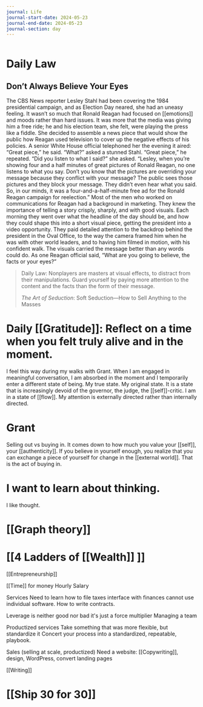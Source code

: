 ```yaml
---
journal: Life
journal-start-date: 2024-05-23
journal-end-date: 2024-05-23
journal-section: day
---
```


```calendar-nav
```

# Daily Law
## Don’t Always Believe Your Eyes

The CBS News reporter Lesley Stahl had been covering the 1984 presidential campaign, and as Election Day neared, she had an uneasy feeling. It wasn’t so much that Ronald Reagan had focused on [[emotions]] and moods rather than hard issues. It was more that the media was giving him a free ride; he and his election team, she felt, were playing the press like a fiddle. She decided to assemble a news piece that would show the public how Reagan used television to cover up the negative effects of his policies. A senior White House official telephoned her the evening it aired: “Great piece,” he said. “What?” asked a stunned Stahl. “Great piece,” he repeated. “Did you listen to what I said?” she asked. “Lesley, when you’re showing four and a half minutes of great pictures of Ronald Reagan, no one listens to what you say. Don’t you know that the pictures are overriding your message because they conflict with your message? The public sees those pictures and they block your message. They didn’t even hear what you said. So, in our minds, it was a four-and-a-half-minute free ad for the Ronald Reagan campaign for reelection.” Most of the men who worked on communications for Reagan had a background in marketing. They knew the importance of telling a story crisply, sharply, and with good visuals. Each morning they went over what the headline of the day should be, and how they could shape this into a short visual piece, getting the president into a video opportunity. They paid detailed attention to the backdrop behind the president in the Oval Office, to the way the camera framed him when he was with other world leaders, and to having him filmed in motion, with his confident walk. The visuals carried the message better than any words could do. As one Reagan official said, “What are you going to believe, the facts or your eyes?”

> Daily Law: Nonplayers are masters at visual effects, to distract from their manipulations. Guard yourself by paying more attention to the content and the facts than the form of their message.
> 
> _The Art of Seduction_: Soft Seduction—How to Sell Anything to the Masses

# Daily [[Gratitude]]: Reflect on a time when you felt truly alive and in the moment.

I feel this way during my walks with Grant. When I am engaged in meaningful conversation, I am absorbed in the moment and I temporarily enter a different state of being. My true state. My original state. It is a state that is increasingly devoid of the governor, the judge, the [[self]]-critic. I am in a state of [[flow]]. My attention is externally directed rather than internally directed. 


# Grant

Selling out vs buying in. It comes down to how much you value your [[self]], your [[authenticity]]. If you believe in yourself enough, you realize that you can exchange a piece of yourself for change in the [[external world]]. That is the act of buying in.

# I want to learn about thinking. 
I like thought. 

# [[Graph theory]]


# [[4 Ladders of [[Wealth]] ]]
[[Entrepreneurship]]

[[Time]] for money 
Hourly 
Salary

Services
Need to learn how to file taxes interface with finances cannot use individual software. How to write contracts. 

Leverage is neither good nor bad it's just a force multiplier
Managing a team

Productized services
Take something that was more flexible, but standardize it
Concert your process into a standardized, repeatable, playbook. 

Sales (selling at scale, productized)
Need a website: 
[[Copywriting]], design, WordPress, convert landing pages

[[Writing]]

# [[Ship 30 for 30]]




